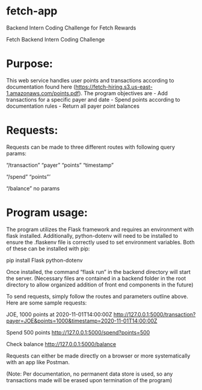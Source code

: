 # fetch-app
Backend Intern Coding Challenge for Fetch Rewards

Fetch Backend Intern Coding Challenge

# Purpose:
This web service handles user points and transactions according to documentation found here (https://fetch-hiring.s3.us-east-1.amazonaws.com/points.pdf). The program objectives are
	- Add transactions for a specific payer and date
	- Spend points according to documentation rules
	- Return all payer point balances

# Requests:

Requests can be made to three different routes with following query params:

“/transaction”
	“payer”
	“points”
	“timestamp”

“/spend”
	“points”’

“/balance”
	no params

# Program usage:

The program utilizes the Flask framework and requires an environment with flask installed. Additionally, python-dotenv will need to be installed to ensure the .flaskenv file is correctly used to set environment variables. Both of these can be installed with pip:

pip install Flask python-dotenv

Once installed, the command “flask run” in the backend directory will start the server. (Necessary files are contained in a backend folder in the root directory to allow organized addition of front end components in the future)

To send requests, simply follow the routes and parameters outline above. Here are some sample requests:

JOE, 1000 points at 2020-11-01T14:00:00Z
http://127.0.0.1:5000/transaction?payer=JOE&points=1000&timestamp=2020-11-01T14:00:00Z

Spend 500 points
http://127.0.0.1:5000/spend?points=500

Check balance
http://127.0.0.1:5000/balance

Requests can either be made directly on a browser or more systematically with an app like Postman.

(Note: Per documentation, no permanent data store is used, so any transactions made will be erased upon termination of the program)
